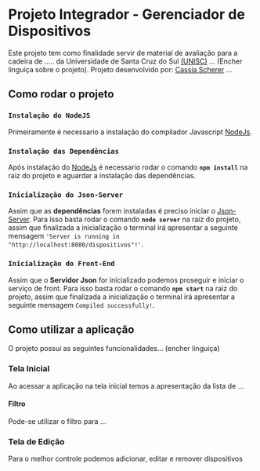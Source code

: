 # Projeto Integrador - Gerenciador de Dispositivos

Este projeto tem como finalidade servir de material de avaliação para a cadeira de ..... da Universidade de Santa Cruz do Sul [(UNISC)](https://www.unisc.br/pt/) ... (Encher linguiça sobre o projeto). Projeto desenvolvido por: [Cassia Scherer](https://github.com/cassia-shr) ...

## Como rodar o projeto

### `Instalação do NodeJS`

Primeiramente é necessario a instalação do compilador Javascript [NodeJs](https://nodejs.org/en).

### `Instalação das Dependências`

Após instalação do [NodeJs](https://nodejs.org/en) é necessario rodar o comando **`npm install`** na raiz do projeto e aguardar a instalação das dependências.

### `Inicialização do Json-Server`

Assim que as **dependências** forem instaladas é preciso iniciar o [Json-Server](https://github.com/typicode/json-server). Para isso basta rodar o comando **`node server`** na raiz do projeto, assim que finalizada a inicialização o terminal irá apresentar a seguinte mensagem `'Server is running in "http://localhost:8080/dispositivos"!'`.

### `Inicialização do Front-End`

Assim que o **Servidor Json** for inicializado podemos proseguir e iniciar o serviço de front. Para isso basta rodar o comando **`npm start`** na raiz do projeto, assim que finalizada a inicialização o terminal irá apresentar a seguinte mensagem `Compiled successfully!`.

## Como utilizar a aplicação

O projeto possui as seguintes funcionalidades... (encher linguiça)

### Tela Inicial

Ao acessar a aplicação na tela inicial temos a apresentação da lista de ...

#### Filtro

Pode-se utilizar o filtro para ...

### Tela de Edição

Para o melhor controle podemos adicionar, editar e remover dispositivos
